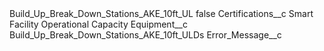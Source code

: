 <?xml version="1.0" encoding="UTF-8"?>
<CustomMetadata xmlns="http://soap.sforce.com/2006/04/metadata" xmlns:xsi="http://www.w3.org/2001/XMLSchema-instance" xmlns:xsd="http://www.w3.org/2001/XMLSchema">
    <label>Build_Up_Break_Down_Stations_AKE_10ft_UL</label>
    <protected>false</protected>
    <values>
        <field>Certifications__c</field>
        <value xsi:type="xsd:string">Smart Facility Operational Capacity</value>
    </values>
    <values>
        <field>Equipment__c</field>
        <value xsi:type="xsd:string">Build_Up_Break_Down_Stations_AKE_10ft_ULDs</value>
    </values>
    <values>
        <field>Error_Message__c</field>
        <value xsi:nil="true"/>
    </values>
</CustomMetadata>
